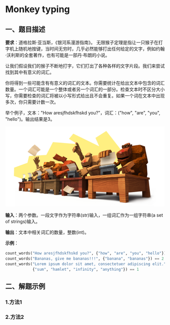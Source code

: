 # Monkey typing

## 一、题目描述

**要求**：道格拉斯·亚当斯，《银河系漫游指南》。
无限猴子定理是指让一只猴子在打字机上随机地按键，当时间无穷时，几乎必然能够打出任何给定的文字，例如约翰·沃利斯的全套著作，也有可能是一部丹·布朗的小说。

让我们假设我们的猴子不断地打字，它们打出了各种各样的文字片段。我们来尝试找到其中有意义的词汇。

你将得到一些可能含有有意义的词汇的文本。你需要统计在给出文本中包含的词汇数量。一个词汇可能是一个整体或者另一个词汇的一部分。检查文本时不区分大小写，你需要检查的词汇将被以小写形式给出且不会重复。如果一个词在文本中出现多次，你只需要计数一次。

举个例子，文本："How aresjfhdskfhskd you?"，词汇：("how", "are", "you", "hello")。输出结果是3。

![](./pics/p41.png)

**输入**：两个参数。一段文字作为字符串(str)输入，一组词汇作为一组字符串(a set of strings)输入。

**输出**：文本中相关词汇的数量，整数(int)。

**示例**：

```python
count_words("How aresjfhdskfhskd you?", {"how", "are", "you", "hello"}) == 3
count_words("Bananas, give me bananas!!!", {"banana", "bananas"}) == 2
count_words("Lorem ipsum dolor sit amet, consectetuer adipiscing elit.",
            {"sum", "hamlet", "infinity", "anything"}) == 1
```

## 二、解题示例

### 1.方法1

### 2.方法2